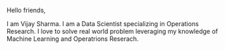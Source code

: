 Hello friends,

I am Vijay Sharma. I am a Data Scientist specializing in Operations Research. I love to solve real world problem leveraging my knowledge of Machine Learning and Operatrions Reserach.
